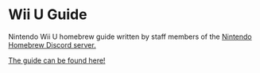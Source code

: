 # Wii U Guide

Nintendo Wii U homebrew guide written by staff members of the [Nintendo Homebrew Discord server.](https://discord.gg/C29hYvh)

[The guide can be found here!](https://wiiu.hacks.guide/)
